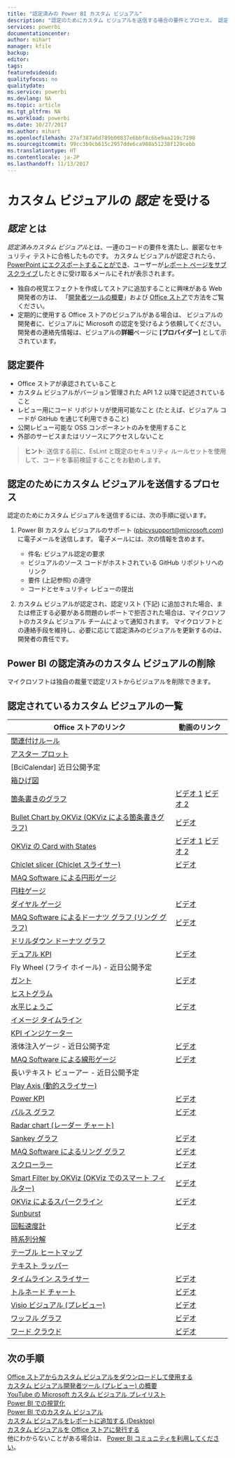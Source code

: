 ```yaml
---
title: "認定済みの Power BI カスタム ビジュアル"
description: "認定のためにカスタム ビジュアルを送信する場合の要件とプロセス。 認定済みのカスタム ビジュアルの一覧。"
services: powerbi
documentationcenter: 
author: mihart
manager: kfile
backup: 
editor: 
tags: 
featuredvideoid: 
qualityfocus: no
qualitydate: 
ms.service: powerbi
ms.devlang: NA
ms.topic: article
ms.tgt_pltfrm: NA
ms.workload: powerbi
ms.date: 10/27/2017
ms.author: mihart
ms.openlocfilehash: 27af387a6d789b00837e6bbf8c6be9aa219c7198
ms.sourcegitcommit: 99cc3b9cb615c2957dde6ca908a51238f129cebb
ms.translationtype: HT
ms.contentlocale: ja-JP
ms.lasthandoff: 11/13/2017
---
```

# <a name="getting-a-custom-visual-certified"></a>カスタム ビジュアルの *認定* を受ける
## <a name="what-is-meant-by-certified"></a>*認定* とは
*認定済みカスタム ビジュアル*とは、一連のコードの要件を満たし、厳密なセキュリティ テストに合格したものです。  カスタム ビジュアルが認定されたら、[PowerPoint にエクスポートすることができ](service-publish-to-powerpoint.md)、ユーザーが[レポート ページをサブスクライブ](service-report-subscribe.md)したときに受け取るメールにそれが表示されます。

* 独自の視覚エフェクトを作成してストアに追加することに興味がある Web 開発者の方は、 「[開発者ツールの概要](service-custom-visuals-getting-started-with-developer-tools.md)」および [Office ストア](service-custom-visuals-office-store.md)で方法をご覧ください。
* 定期的に使用する Office ストアのビジュアルがある場合は、 ビジュアルの開発者に、ビジュアルに Microsoft の認定を受けるよう依頼してください。  開発者の連絡先情報は、ビジュアルの**詳細**ページに **[プロバイダー]** として示されています。

## <a name="certification-requirements"></a>認定要件
* Office ストアが承認されていること    
* カスタム ビジュアルがバージョン管理された API 1.2 以降で記述されていること    
* レビュー用にコード リポジトリが使用可能なこと (たとえば、ビジュアル コードが GitHub を通じて利用できること)    
* 公開レビュー可能な OSS コンポーネントのみを使用すること    
* 外部のサービスまたはリソースにアクセスしないこと    

> **ヒント**: 送信する前に、EsLint と既定のセキュリティ ルールセットを使用して、コードを事前検証することをお勧めします。
> 
> 

## <a name="process-for-submitting-a-custom-visual-for-certification"></a>認定のためにカスタム ビジュアルを送信するプロセス
認定のためにカスタム ビジュアルを送信するには、次の手順に従います。

1. Power BI カスタム ビジュアルのサポート (pbicvsupport@microsoft.com) に電子メールを送信します。 電子メールには、次の情報を含めます。    
   
   * 件名: ビジュアル認定の要求    
   * ビジュアルのソース コードがホストされている GitHub リポジトリへのリンク    
   * 要件 (上記参照) の遵守    
   * コードとセキュリティ レビューの提出    
2. カスタム ビジュアルが認定され、認定リスト (下記) に追加された場合、または修正する必要がある問題のレポートで拒否された場合は、マイクロソフトのカスタム ビジュアル チームによって通知されます。 マイクロソフトとの連絡手段を維持し、必要に応じて認定済みのビジュアルを更新するのは、開発者の責任です。

## <a name="removal-of-power-bi-certified-custom-visuals"></a>Power BI の認定済みのカスタム ビジュアルの削除
マイクロソフトは独自の裁量で認定リストからビジュアルを削除できます。  

## <a name="list-of-custom-visuals-that-have-been-certified"></a>認定されているカスタム ビジュアルの一覧
| Office ストアのリンク | 動画のリンク |
| --- | --- |
| [関連付けルール](https://appsource.microsoft.com/en-us/product/power-bi-visuals/WA104380815) | |
| [アスター プロット](https://appsource.microsoft.com/en-us/product/power-bi-visuals/WA104380759?src=office&tab=Overview) | |
| [BciCalendar] 近日公開予定 | |
| [箱ひげ図](https://appsource.microsoft.com/product/power-bi-visuals/WA104380831?src=office&tab=Overview) | |
| [箇条書きのグラフ](https://store.office.com/en-us/app.aspx?assetid=WA104380755) |[ビデオ 1](https://youtu.be/AOlsFYkfkcw)   [ビデオ 2](https://youtu.be/AQvd2FhRyCI) |
| [Bullet Chart by OKViz (OKViz による箇条書きグラフ)](https://store.office.com/bullet-chart-by-okviz-WA104380953.aspx) |[ビデオ](https://youtu.be/mtvUNl9bMjA) |
| [OKViz の Card with States](https://store.office.com/card-with-states-by-okviz-WA104380967.aspx) |[ビデオ 1](https://youtu.be/myiX0BmZd8U)   [ビデオ 2](https://youtu.be/AOlsFYkfkcw) |
| [Chiclet slicer (Chiclet スライサー)](https://store.office.com/chiclet-slicer-WA104380756.aspx) |[ビデオ](https://youtu.be/iYOkJ1APueY) |
| [MAQ Software による円形ゲージ](https://appsource.microsoft.com/product/power-bi-visuals/WA104380837?tab=Overview) | |
| [円柱ゲージ](https://appsource.microsoft.com/en-us/product/power-bi-visuals/WA104380874) | |
| [ダイヤル ゲージ](https://appsource.microsoft.com/en-us/product/power-bi-visuals/WA104381184) |[ビデオ](https://youtu.be/AOlsFYkfkcw) |
| [MAQ Software によるドーナツ グラフ (リング グラフ)](https://appsource.microsoft.com/product/power-bi-visuals/WA104380824?tab=Overview) |[ビデオ](https://youtu.be/pDToHDFHnq8) |
| [ドリルダウン ドーナツ グラフ](https://appsource.microsoft.com/en-us/product/power-bi-visuals/WA104380858) | |
| [デュアル KPI](https://store.office.com/dual-kpi-WA104380774.aspx) |[ビデオ](https://youtu.be/821o0-eVBXo?list=PL1N57mwBHtN1vIjfvuBIzZllrmKo-Vz6x) |
| Fly Wheel (フライ ホイール) - 近日公開予定 | |
| [ガント](https://store.office.com/gantt-WA104380765.aspx) |[ビデオ](https://youtu.be/qJ7s_KrGiUU) |
| [ヒストグラム](https://store.office.com/histogram-chart-WA104380776.aspx) | |
| [水平じょうご](https://appsource.microsoft.com/en-us/product/power-bi-visuals/WA104380846) |[ビデオ](https://youtu.be/SudZei68PPo) |
| [イメージ タイムライン](https://appsource.microsoft.com/en-us/product/power-bi-visuals/WA104381254) | |
| [KPI インジケーター](https://store.office.com/kpi-indicator-WA104380832.aspx) | |
| 液体注入ゲージ - 近日公開予定 |[ビデオ](https://youtu.be/wQ51TTqIZc4) |
| [MAQ Software による線形ゲージ](https://appsource.microsoft.com/en-us/product/power-bi-visuals/WA104380821?src=office&tab=Overview) |[ビデオ](https://youtu.be/AOlsFYkfkcw) |
| 長いテキスト ビューアー - 近日公開予定 | |
| [Play Axis (動的スライサー)](https://store.office.com/play-axis-dynamic-slicer-WA104380981.aspx) | |
| [Power KPI](https://appsource.microsoft.com/product/power-bi-visuals/WA104381083) |[ビデオ](https://youtu.be/IvfIP3E6-1Q) |
| [パルス グラフ](https://appsource.microsoft.com/en-us/product/power-bi-visuals/WA104381006?src=office&tab=Overview) |[ビデオ](https://www.youtube.com/watch?v=DQWdcQtjDVw) |
| [Radar chart (レーダー チャート)](https://store.office.com/radar-chart-WA104380771.aspx) | |
| [Sankey グラフ](https://store.office.com/app.aspx?assetid=WA104380777.aspx) |[ビデオ](https://youtu.be/WWP9wVUHGaA) |
| [MAQ Software によるリング グラフ](https://appsource.microsoft.com/en-us/product/power-bi-visuals/WA104380824) |[ビデオ](https://youtu.be/pDToHDFHnq8) |
| [スクローラー](https://store.office.com/scroller-WA104381018.aspx) |[ビデオ](https://youtu.be/uhRFQF2cGSY) |
| [Smart Filter by OKViz (OKViz でのスマート フィルター)](https://store.office.com/smart-filter-by-okviz-WA104380859.aspx) |[ビデオ](https://youtu.be/gcJsDDRQq28) |
| [OKViz によるスパークライン](https://appsource.microsoft.com/en-us/product/power-bi-visuals/WA104380910?src=office&tab=Overview) |[ビデオ](https://youtu.be/0m3Vnvso9tY) |
| [Sunburst](https://appsource.microsoft.com/en-us/product/power-bi-visuals/WA104380767?src=office&tab=Overview) | |
| [回転速度計](https://store.office.com/tachometer-WA104380937.aspx?) |[ビデオ](https://www.youtube.com/watch?v=C3OXdETbS9o) |
| [時系列分解](https://appsource.microsoft.com/en-us/product/power-bi-visuals/WA104380897) | |
| [テーブル ヒートマップ](https://store.office.com/table-heatmap-WA104380818.aspx) | |
| [テキスト ラッパー](https://appsource.microsoft.com/en-us/product/power-bi-visuals/WA104380826) | |
| [タイムライン スライサー](https://store.office.com/timeline-slicer-WA104380786.aspx) |[ビデオ](https://youtu.be/ozMtZ4_NZ10) |
| [トルネード チャート](https://store.office.com/tornado-chart-WA104380768.aspx) |[ビデオ](https://youtu.be/AQvd2FhRyCI) |
| [Visio ビジュアル (プレビュー)](https://store.office.com/visio-visual-preview-WA104381132.aspx) |[ビデオ](https://www.youtube.com/watch?v=dCcd7rftjZA&list=PL1N57mwBHtN1vIjfvuBIzZllrmKo-Vz6x&index=2) |
| [ワッフル グラフ](https://appsource.microsoft.com/en-us/product/power-bi-visuals/WA104381049?src=office&tab=Overview) |[ビデオ](https://youtu.be/1vRqYUsm3Vk) |
| [ワード クラウド](https://store.office.com/word-cloud-WA104380752.aspx?) |[ビデオ](https://www.youtube.com/watch?v=AblTenl9fqo) |

## <a name="next-steps"></a>次の手順
[Office ストアからカスタム ビジュアルをダウンロードして使用する](service-custom-visuals-office-store.md)  
[カスタム ビジュアル開発者ツール (プレビュー) の概要](service-custom-visuals-getting-started-with-developer-tools.md)      
[YouTube の Microsoft カスタム ビジュアル プレイリスト](https://www.youtube.com/playlist?list=PL1N57mwBHtN1vIjfvuBIzZllrmKo-Vz6x)  
[Power BI での視覚化](power-bi-report-visualizations.md)  
[Power BI でのカスタム ビジュアル](power-bi-custom-visuals.md)  
[カスタム ビジュアルをレポートに追加する (Desktop)](power-bi-custom-visuals-use.md)  
[カスタム ビジュアルを Office ストアに発行する](developer/office-store.md)  
他にわからないことがある場合は、 [Power BI コミュニティを利用してください](http://community.powerbi.com/)。

